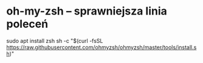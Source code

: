 # oh-my-zsh – sprawniejsza linia poleceń

sudo apt install zsh
sh -c "$(curl -fsSL https://raw.githubusercontent.com/ohmyzsh/ohmyzsh/master/tools/install.sh)"